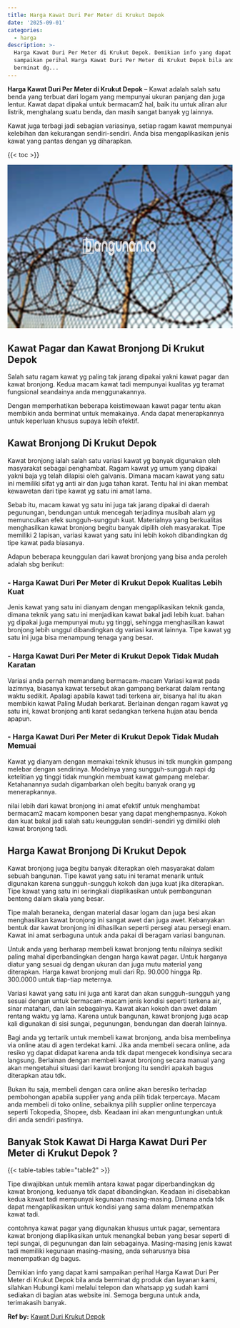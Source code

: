 ```yaml
---
title: Harga Kawat Duri Per Meter di Krukut Depok
date: '2025-09-01'
categories:
  - harga
description: >-
  Harga Kawat Duri Per Meter di Krukut Depok. Demikian info yang dapat kami
  sampaikan perihal Harga Kawat Duri Per Meter di Krukut Depok bila anda
  berminat dg...
---
```


**Harga Kawat Duri Per Meter di Krukut Depok** – Kawat adalah salah satu benda yang terbuat dari logam yang mempunyai ukuran panjang dan juga lentur. Kawat dapat dipakai untuk bermacam2 hal, baik itu untuk aliran alur listrik, menghalang suatu benda, dan masih sangat banyak yg lainnya.

Kawat juga terbagi jadi sebagian variasinya, setiap ragam kawat mempunyai kelebihan dan kekurangan sendiri-sendiri. Anda bisa mengaplikasikan jenis kawat yang pantas dengan yg diharapkan.

{{< toc >}}

![Harga Kawat Duri Per Meter di Krukut Depok](/images/jual-kawat-murah51.png)

## Kawat Pagar dan Kawat Bronjong Di Krukut Depok

Salah satu ragam kawat yg paling tak jarang dipakai yakni kawat pagar dan kawat bronjong. Kedua macam kawat tadi mempunyai kualitas yg teramat fungsional seandainya anda menggunakannya.

Dengan memperhatikan beberapa keistimewaan kawat pagar tentu akan membikin anda berminat untuk memakainya. Anda dapat menerapkannya untuk keperluan khusus supaya lebih efektif.

## Kawat Bronjong Di Krukut Depok

Kawat bronjong ialah salah satu variasi kawat yg banyak digunakan oleh masyarakat sebagai penghambat. Ragam kawat yg umum yang dipakai yakni baja yg telah dilapisi oleh galvanis. Dimana macam kawat yang satu ini memiliki sifat yg anti air dan juga tahan karat. Tentu hal ini akan membat kewawetan dari tipe kawat yg satu ini amat lama.

Sebab itu, macam kawat yg satu ini juga tak jarang dipakai di daerah pegunungan, bendungan untuk mencegah terjadinya musibah alam yg memunculkan efek sungguh-sungguh kuat. Materialnya yang berkualitas menghasilkan kawat bronjong begitu banyak dipilih oleh masyarakat. Tipe memiliki 2 lapisan, variasi kawat yang satu ini lebih kokoh dibandingkan dg tipe kawat pada biasanya.

Adapun beberapa keunggulan dari kawat bronjong yang bisa anda peroleh adalah sbg berikut:

### \- Harga Kawat Duri Per Meter di Krukut Depok Kualitas Lebih Kuat

Jenis kawat yang satu ini dianyam dengan mengaplikasikan teknik ganda, dimana teknik yang satu ini menjadikan kawat bakal jadi lebih kuat. bahan yg dipakai juga mempunyai mutu yg tinggi, sehingga menghasilkan kawat bronjong lebih unggul dibandingkan dg variasi kawat lainnya. Tipe kawat yg satu ini juga bisa menampung tenaga yang besar.

### \- Harga Kawat Duri Per Meter di Krukut Depok Tidak Mudah Karatan

Variasi anda pernah memandang bermacam-macam Variasi kawat pada lazimnya, biasanya kawat tersebut akan gampang berkarat dalam rentang waktu sedikit. Apalagi apabila kawat tadi terkena air, bisanya hal itu akan membikin kawat Paling Mudah berkarat. Berlainan dengan ragam kawat yg satu ini, kawat bronjong anti karat sedangkan terkena hujan atau benda apapun.

### \- Harga Kawat Duri Per Meter di Krukut Depok Tidak Mudah Memuai

Kawat yg dianyam dengan memakai teknik khusus ini tdk mungkin gampang melebar dengan sendirinya. Modelnya yang sungguh-sungguh rapi dg ketelitian yg tinggi tidak mungkin membuat kawat gampang melebar. Ketahanannya sudah digambarkan oleh begitu banyak orang yg menerapkannya.

nilai lebih dari kawat bronjong ini amat efektif untuk menghambat bermacam2 macam komponen besar yang dapat menghempasnya. Kokoh dan kuat bakal jadi salah satu keunggulan sendiri-sendiri yg dimiliki oleh kawat bronjong tadi.

## Harga Kawat Bronjong Di Krukut Depok

Kawat bronjong juga begitu banyak diterapkan oleh masyarakat dalam sebuah bangunan. Tipe kawat yang satu ini teramat menarik untuk digunakan karena sungguh-sungguh kokoh dan juga kuat jika diterapkan. Tipe kawat yang satu ini seringkali diaplikasikan untuk pembangunan benteng dalam skala yang besar.

Tipe malah beraneka, dengan material dasar logam dan juga besi akan menghasilkan kawat bronjong ini sangat awet dan juga awet. Kebanyakan bentuk dar kawat bronjong ini dihasilkan seperti persegi atau persegi enam. Kawat ini amat serbaguna untuk anda pakai di beragam variasi bangunan.

Untuk anda yang berharap membeli kawat bronjong tentu nilainya sedikit paling mahal diperbandingkan dengan harga kawat pagar. Untuk harganya diatur yang sesuai dg dengan ukuran dan juga mutu material yang diterapkan. Harga kawat bronjong muli dari Rp. 90.000 hingga Rp. 300.0000 untuk tiap-tiap meternya.

Variasi kawat yang satu ini juga anti karat dan akan sungguh-sungguh yang sesuai dengan untuk bermacam-macam jenis kondisi seperti terkena air, sinar matahari, dan lain sebagainya. Kawat akan kokoh dan awet dalam rentang waktu yg lama. Karena untuk bangunan, kawat bronjong juga acap kali digunakan di sisi sungai, pegunungan, bendungan dan daerah lainnya.

Bagi anda yg tertarik untuk membeli kawat bronjong, anda bisa membelinya via online atau di agen terdekat kami. Jika anda membeli secara online, ada resiko yg dapat didapat karena anda tdk dapat mengecek kondisinya secara langsung. Berlainan dengan membeli kawat bronjong secara manual yang akan mengetahui situasi dari kawat bronjong itu sendiri apakah bagus diterapkan atau tdk.

Bukan itu saja, membeli dengan cara online akan beresiko terhadap pembohongan apabila supplier yang anda pilih tidak terpercaya. Macam anda membeli di toko online, sebaiknya pilih supplier online terpercaya seperti Tokopedia, Shopee, dsb. Keadaan ini akan menguntungkan untuk diri anda sendiri pastinya.

## Banyak Stok Kawat Di Harga Kawat Duri Per Meter di Krukut Depok ?

{{< table-tables table="table2" >}}

Tipe diwajibkan untuk memlih antara kawat pagar diperbandingkan dg kawat bronjong, keduanya tdk dapat dibandingkan. Keadaan ini disebabkan kedua kawat tadi mempunyai kegunaan masing-masing. Dimana anda tdk dapat mengaplikasikan untuk kondisi yang sama dalam menempatkan kawat tadi.

contohnya kawat pagar yang digunakan khusus untuk pagar, sementara kawat bronjong diaplikasikan untuk menangkal beban yang besar seperti di tepi sungai, di pegunungan dan lain sebagainya. Masing-masing jenis kawat tadi memiliki kegunaan masing-masing, anda seharusnya bisa menempatkan dg bagus.

Demikian info yang dapat kami sampaikan perihal Harga Kawat Duri Per Meter di Krukut Depok bila anda berminat dg produk dan layanan kami, silahkan Hubungi kami melalui telepon dan whatsapp yg sudah kami sediakan di bagian atas website ini. Semoga berguna untuk anda, terimakasih banyak.

**Ref by:** [Kawat Duri Krukut Depok](https://id.wikipedia.org/wiki/Kawat)
